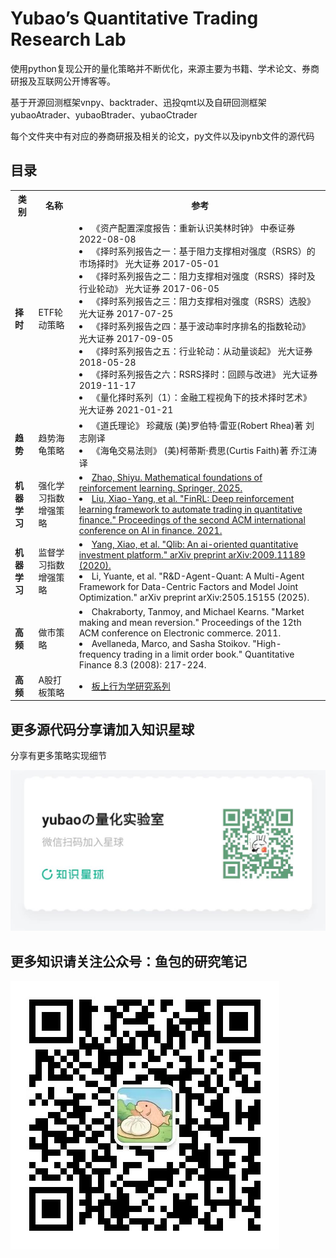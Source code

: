 <!--

 * @Author: your name
 * @Date: 2022-04-17 00:54:11
 * @LastEditTime: 2025-02-12 09:45:29
 * @LastEditors: shen.lan123@gmail.com
 * @Description: 复现目录
 * @FilePath: \undefinedd:\WrokSpace\QuantsPlaybook\README.md
-->
# Yubao’s Quantitative Trading Research Lab

使用python复现公开的量化策略并不断优化，来源主要为书籍、学术论文、券商研报及互联网公开博客等。

基于开源回测框架vnpy、backtrader、迅投qmt以及自研回测框架yubaoAtrader、yubaoBtrader、yubaoCtrader

每个文件夹中有对应的券商研报及相关的论文，py文件以及ipynb文件的源代码

## 目录
<table>
    <tboday>
        <tr>
            <th>类别</th>
            <th>名称</th>
            <th>参考</th>
        </tr>
        <tr>
            <td><strong>择时</strong></td>
            <td>ETF轮动策略</td>
            <td>
<!--             <a href="https://github.com/hugo2046/QuantsPlaybook/blob/master/C-%E6%8B%A9%E6%97%B6%E7%B1%BB/RSRS%E6%8B%A9%E6%97%B6%E6%8C%87%E6%A0%87/py/RSRS.ipynb">原始版本</a>
                        <br><a href="https://github.com/hugo2046/QuantsPlaybook/blob/master/C-%E6%8B%A9%E6%97%B6%E7%B1%BB/RSRS%E6%8B%A9%E6%97%B6%E6%8C%87%E6%A0%87/py/RSRS%E6%94%B9%E8%BF%9B.ipynb">修正版本</a></br>
                                    <a href="https://www.joinquant.com/view/community/detail/e855e5b3cf6a3f9219583c2281e4d048">本土改造版本</a> -->
            	<li>《资产配置深度报告：重新认识美林时钟》 中泰证券 2022-08-08</li>
				<li>《择时系列报告之一：基于阻力支撑相对强度（RSRS）的市场择时》 光大证券 2017-05-01</li>
				<li>《择时系列报告之二：阻力支撑相对强度（RSRS）择时及行业轮动》 光大证券 2017-06-05</li>
				<li>《择时系列报告之三：阻力支撑相对强度（RSRS）选股》 光大证券 2017-07-25</li>
				<li>《择时系列报告之四：基于波动率时序排名的指数轮动》 光大证券 2017-09-05</li>
				<li>《择时系列报告之五：行业轮动：从动量谈起》 光大证券 2018-05-28</li>
				<li>《择时系列报告之六：RSRS择时：回顾与改进》 光大证券 2019-11-17</li>
                <li>《量化择时系列（1）：金融工程视角下的技术择时艺术》 光大证券 2021-01-21</li>
            </td>
        </tr>
<tr>
            <td><strong>趋势</strong></td>
                <td>趋势海龟策略</a></td>
		<td>
            <li>《道氏理论》 珍藏版 (美)罗伯特·雷亚(Robert Rhea)著 刘志刚译</li>
			<li>《海龟交易法则》 (美)柯蒂斯·费思(Curtis Faith)著 乔江涛译</li>
		</td>
        </tr>
         <tr>
            <td><strong>机器学习</strong></td>
            <td>强化学习指数增强策略</a></td>
            <td>
				<li><a href="https://github.com/MathFoundationRL/Book-Mathematical-Foundation-of-Reinforcement-Learning">Zhao, Shiyu. Mathematical foundations of reinforcement learning. Springer, 2025.</a></li>
				<li><a href="https://github.com/AI4Finance-Foundation/FinRL?tab=readme-ov-file">Liu, Xiao-Yang, et al. "FinRL: Deep reinforcement learning framework to automate trading in quantitative finance." Proceedings of the second ACM international conference on AI in finance. 2021.</a></li>
			</td>
        </tr>
         <tr>
            <td><strong>机器学习</strong></td>
            <td>监督学习指数增强策略</a></td>
            <td>
				<li><a href="https://github.com/microsoft/qlib">Yang, Xiao, et al. "Qlib: An ai-oriented quantitative investment platform." arXiv preprint arXiv:2009.11189 (2020).</a></li>
				<li>Li, Yuante, et al. "R&D-Agent-Quant: A Multi-Agent Framework for Data-Centric Factors and Model Joint Optimization." arXiv preprint arXiv:2505.15155 (2025).</li>
			</td>
        </tr>
        <tr>
            <td><strong>高频</strong></td>
            <td>做市策略</td>
            <td>
				<li>Chakraborty, Tanmoy, and Michael Kearns. "Market making and mean reversion." Proceedings of the 12th ACM conference on Electronic commerce. 2011.</li>
				<li>Avellaneda, Marco, and Sasha Stoikov. "High-frequency trading in a limit order book." Quantitative Finance 8.3 (2008): 217-224.</li>
			</td>
        </tr>
        <tr>
            <td><strong>高频</strong></td>
            <td>A股打板策略</td>
            <td>
				<li><a href="https://mp.weixin.qq.com/s/vrW4GYZsbSPgXgbH-EA_ig">板上行为学研究系列</a></li>
			</td>
        </tr>
<!--        <tr>
            <td><strong>择时</strong></td>
            <td><a href="https://github.com/hugo2046/QuantsPlaybook/blob/master/C-%E6%8B%A9%E6%97%B6%E7%B1%BB/%E6%8C%87%E6%95%B0%E9%AB%98%E9%98%B6%E7%9F%A9%E6%8B%A9%E6%97%B6/py/%E6%8C%87%E6%95%B0%E9%AB%98%E9%98%B6%E7%9F%A9%E6%8B%A9%E6%97%B6.ipynb">指数高阶矩择时</a></td>
            <td>《20150520-广发证券-交易性择时策略研究之八：指数高阶矩择时策略》</td>
        </tr>
        <tr>
            <td><strong>择时</strong></td>
            <td><a href="https://github.com/hugo2046/QuantsPlaybook/blob/master/C-%E6%8B%A9%E6%97%B6%E7%B1%BB/CSVC%E6%A1%86%E6%9E%B6%E5%8F%8A%E7%86%8A%E7%89%9B%E6%8C%87%E6%A0%87/py/CSCV%E5%9B%9E%E6%B5%8B%E8%BF%87%E6%8B%9F%E5%90%88%E6%A6%82%E7%8E%87%E5%88%86%E6%9E%90%E6%A1%86%E6%9E%B6.ipynb">CSVC框架及熊牛指标</a></td>
            <td><strong>CSVC防过拟框架</strong>
                <br><strong><a href="https://github.com/hugo2046/QuantsPlaybook/blob/master/C-%E6%8B%A9%E6%97%B6%E7%B1%BB/CSVC%E6%A1%86%E6%9E%B6%E5%8F%8A%E7%86%8A%E7%89%9B%E6%8C%87%E6%A0%87/py/%E6%B3%A2%E5%8A%A8%E7%8E%87%E5%92%8C%E6%8D%A2%E6%89%8B%E7%8E%87%E6%9E%84%E5%BB%BA%E7%89%9B%E7%86%8A%E6%8C%87%E6%A0%87.ipynb">熊牛线指标构建</a></strong></br>
                相关论文
                <li>《The Probability of Backtest Overfitting》</li>
                相关研报
                <li>《20190617-华泰证券-华泰人工智能系列之二十二：基于CSCV框架的回测过拟合概率》</li>
                <li>《20200407-华泰证券-华泰金工量化择时系列：牛熊指标在择时轮动中的应用探讨》</li>
                <li>《择时-20190927-华泰证券-华泰金工量化择时系列：波动率与换手率构造牛熊指标》</li>
            </td>
        </tr>
        <tr>
            <td><strong>择时</strong></td>
            <td><a href="https://github.com/hugo2046/QuantsPlaybook/blob/master/C-%E6%8B%A9%E6%97%B6%E7%B1%BB/%E5%9F%BA%E4%BA%8ECCK%E6%A8%A1%E5%9E%8B%E7%9A%84%E8%82%A1%E7%A5%A8%E5%B8%82%E5%9C%BA%E7%BE%8A%E7%BE%A4%E6%95%88%E5%BA%94%E7%A0%94%E7%A9%B6/py/%E7%BE%8A%E7%BE%A4%E6%95%88%E5%BA%94.ipynb">基于CCK模型的股票市场羊群效应研究</a></td>
            <td>《20181128-国泰君安-数量化专题之一百二十二：基于CCK模型的股票市场羊群效应研究》</td>
        </tr>
        <tr>
            <td><strong>择时</strong></td>
            <td><a href="https://github.com/hugo2046/QuantsPlaybook/blob/master/C-%E6%8B%A9%E6%97%B6%E7%B1%BB/%E5%B0%8F%E6%B3%A2%E5%88%86%E6%9E%90/py/%E5%B0%8F%E6%B3%A2%E5%88%86%E6%9E%90%E6%8B%A9%E6%97%B6.ipynb">小波分析择时</a></td>
            <td>
                <br>《20100621-国信证券-基于小波分析和支持向量机的指数预测模型》</br>
                《20120220-平安证券-量化择时选股系列报告二：水致清则鱼自现_小波分析与支持向量机择时研究》
            </td>
        </tr>
        <tr>
            <td><strong>择时</strong></td>
            <td><a href="https://github.com/hugo2046/QuantsPlaybook/blob/master/C-%E6%8B%A9%E6%97%B6%E7%B1%BB/%E6%97%B6%E5%8F%98%E5%A4%8F%E6%99%AE/py/Tsharpe.ipynb">时变夏普</a></td>
            <td>相关研报
                <li>《20101028-国海证券-新量化择时指标之二：时变夏普比率把握长中短趋势》</li>
                <li>《20120726-国信证券-时变夏普率的择时策略》</li>
                相关论文
                <li>《sharpe2-1997》</li>
                相关研报
                <li>《The Applicability of Time-varying Sharpe Ratio to Chinese》</li>
                <li>《tvsharpe》</li>
                <li>《varcov jf94-1994》</li>
            </td>
        </tr>
        <tr>
            <td><strong>择时</strong></td>
            <td><a href="https://github.com/hugo2046/QuantsPlaybook/blob/master/C-%E6%8B%A9%E6%97%B6%E7%B1%BB/%E5%8C%97%E5%90%91%E8%B5%84%E9%87%91%E4%BA%A4%E6%98%93%E8%83%BD%E5%8A%9B%E4%B8%80%E5%AE%9A%E5%BC%BA%E5%90%97/py/%E5%8C%97%E5%90%91%E8%B5%84%E9%87%91%E4%BA%A4%E6%98%93%E8%83%BD%E5%8A%9B%E4%B8%80%E5%AE%9A%E5%BC%BA%E5%90%97.ipynb">北向资金交易能力一定强吗</a></td>
            <td>《20200624-安信证券-金融工程主题报告：北向资金交易能力一定强吗》</td>
        </tr>
        <tr>
            <td><strong>择时</strong></td>
            <td><a href="https://github.com/hugo2046/QuantsPlaybook/blob/master/C-%E6%8B%A9%E6%97%B6%E7%B1%BB/%E6%8B%A9%E6%97%B6%E8%A7%86%E8%A7%92%E4%B8%8B%E7%9A%84%E6%B3%A2%E5%8A%A8%E7%8E%87%E5%9B%A0%E5%AD%90.ipynb">择时视角下的波动率因子</a></td>
            <td>无</td>
        </tr>
        <tr>
            <td><strong>择时</strong></td>
            <td><a href="https://github.com/hugo2046/QuantsPlaybook/blob/master/C-%E6%8B%A9%E6%97%B6%E7%B1%BB/%E8%B6%8B%E4%B8%8E%E5%8A%BF%E7%9A%84%E9%87%8F%E5%8C%96%E5%AE%9A%E4%B9%89%E7%A0%94%E7%A9%B6/%E8%B6%8B%E4%B8%8E%E5%8A%BF%E7%9A%84%E9%87%8F%E5%8C%96%E5%AE%9A%E4%B9%89.ipynb">趋与势的量化定义研究</a></td>
            <td>《数量化专题之六十四_趋与势的量化定义研究_2015-08-10_国泰君安》</td>
        </tr>
        <tr>
            <td><strong>择时</strong></td>
            <td><a href="https://github.com/hugo2046/QuantsPlaybook/blob/master/C-%E6%8B%A9%E6%97%B6%E7%B1%BB/%E5%9F%BA%E4%BA%8E%E7%82%B9%E4%BD%8D%E6%95%88%E7%8E%87%E7%90%86%E8%AE%BA%E7%9A%84%E4%B8%AA%E8%82%A1%E8%B6%8B%E5%8A%BF%E9%A2%84%E6%B5%8B%E7%A0%94%E7%A9%B6/py/%E5%9F%BA%E4%BA%8E%E7%82%B9%E4%BD%8D%E6%95%88%E7%8E%87%E7%90%86%E8%AE%BA%E7%9A%84%E4%B8%AA%E8%82%A1%E8%B6%8B%E5%8A%BF%E9%A2%84%E6%B5%8B%E7%A0%94%E7%A9%B6.ipynb">基于点位效率理论的个股趋势预测研究</a></td>
            <td>
                <ur>
                <li>《20210917-兴业证券-花开股市，相似几何系列二：基于点位效率理论的个股趋势预测研究》</li>
                <li>《20211007-兴业证券-花开股市、相似几何系列三：基于点位效率理论的量化择时体系搭建》</li>
                </ur>
            </td>
        </tr>
        <tr>
            <td><strong>择时</strong></td>
            <td><a href="https://github.com/hugo2046/QuantsPlaybook/blob/master/C-%E6%8B%A9%E6%97%B6%E7%B1%BB/%E6%8A%80%E6%9C%AF%E5%88%86%E6%9E%90%E7%AE%97%E6%B3%95%E6%A1%86%E6%9E%B6%E4%B8%8E%E5%AE%9E%E6%88%98/py/%E6%8A%80%E6%9C%AF%E5%88%86%E6%9E%90%E7%AE%97%E6%B3%95%E6%A1%86%E6%9E%B6%E4%B8%8E%E5%AE%9E%E6%88%98_20220221.ipynb">技术指标形态识别</a></td>
            <td>
                <ur>
                相关论文
                <br>《Foundations of Technical Analysis》</br>
                相关研报
                <br>《20210831_中泰证券_破解“看图”之谜：技术分析算法、框架与实战》</br>
                </ur>
            </td>
        </tr>
 <tr>
            <td><strong>择时</strong></td>
            <td><a href="https://github.com/hugo2046/QuantsPlaybook/blob/master/C-%E6%8B%A9%E6%97%B6%E7%B1%BB/%E6%8A%80%E6%9C%AF%E5%88%86%E6%9E%90%E7%AE%97%E6%B3%95%E6%A1%86%E6%9E%B6%E4%B8%8E%E5%AE%9E%E6%88%98%E4%BA%8C/%E8%AF%86%E5%88%AB%E5%9C%86%E5%BC%A7%E5%BA%95.ipynb">识别圆弧底</a></td>
            <td>
                <ur>
                相关研报
                <br>《20211231_中泰证券_技术分析算法、框架与实战之二：识别“圆弧底”》</br>
                </ur>
            </td>
        </tr>
        <tr>
            <td><strong>择时</strong></td>
            <td><a href="https://github.com/hugo2046/QuantsPlaybook/blob/master/C-%E6%8B%A9%E6%97%B6%E7%B1%BB/C-VIX%E4%B8%AD%E5%9B%BD%E7%89%88VIX%E7%BC%96%E5%88%B6%E6%89%8B%E5%86%8C/VIX.ipynb">C-VIX中国版VIX编制手册</a></td>
            <td>
                <ur>
                <li>《20140331-国信证券-衍生品应用与产品设计系列之vix介绍及gsvx编制》</li>
                <li>《20180707_东北证券_金融工程_市场波动风险度量：vix与skew指数构建与应用》</li>
                <li>《20191210-东海证券-VIX及SKEW指数的构建、分析与预测》</li>
                <li>《20200317_浙商证券_金融工程_衍生品系列（一）：c-vix：中国版vix编制手册》</li>
                </ur>
            </td>
        </tr>
        <tr>
            <td><strong>择时</strong></td>
            <td><a href="https://github.com/hugo2046/QuantsPlaybook/blob/master/C-%E6%8B%A9%E6%97%B6%E7%B1%BB/%E7%89%B9%E5%BE%81%E5%88%86%E5%B8%83%E5%BB%BA%E6%A8%A1%E6%8B%A9%E6%97%B6/%E7%89%B9%E5%BE%81%E5%88%86%E5%B8%83%E6%8B%A9%E6%97%B6.ipynb">特征分布建模择时</a></td>
            <td>《2022-06-17_华创证券_金融工程_特征分布建模择时系列之一：物极必反，龙虎榜机构模型》</td>
        </tr>
        <tr>
            <td><strong>择时</strong></td>
            <td><a href="https://github.com/hugo2046/QuantsPlaybook/blob/master/C-%E6%8B%A9%E6%97%B6%E7%B1%BB/%E7%89%B9%E5%BE%81%E5%88%86%E5%B8%83%E5%BB%BA%E6%A8%A1%E6%8B%A9%E6%97%B6%E7%B3%BB%E5%88%97%E4%B9%8B%E4%BA%8C/%E7%89%B9%E5%BE%81%E5%88%86%E5%B8%83%E5%BB%BA%E6%A8%A1%E6%8B%A9%E6%97%B6%E7%B3%BB%E5%88%97%E4%B9%8B%E4%BA%8C.ipynb">特征分布建模择时系列之二：特征成交量</a></td>
            <td>《20220805华创证券宏观研究_特征分布建模择时系列之二：物极必反，巧妙做空，特征成交量，模型终完备》</td>
        </tr>
        <tr>
            <td><strong>择时</strong></td>
            <td><a href="https://github.com/hugo2046/QuantsPlaybook/blob/master/C-%E6%8B%A9%E6%97%B6%E7%B1%BB/Trader-Company%E9%9B%86%E6%88%90%E7%AE%97%E6%B3%95%E4%BA%A4%E6%98%93%E7%AD%96%E7%95%A5/Trader_Company.ipynb">Trader-Company集成算法交易策略<a></td>
            <td>
                <ur>
                相关论文
                <br>《Trader-Company Method A Metaheuristic for Interpretable Stock Price Prediction》</br>
                相关研报
                <br>《20220517_浙商证券_金融工程_一种自适应寻找市场alpha的方法：“trader-company”集成算法交易策略》</br>
                </ur>
            </td>
        </tr>
		<tr>
            <td><strong>择时</strong></td>
            <td><a href="https://github.com/hugo2046/QuantsPlaybook/blob/master/C-%E6%8B%A9%E6%97%B6%E7%B1%BB/%E6%88%90%E4%BA%A4%E9%87%8F%E7%9A%84%E5%A5%A5%E7%A7%98_%E5%8F%A6%E7%B1%BB%E4%BB%B7%E9%87%8F%E5%85%B1%E6%8C%AF%E6%8C%87%E6%A0%87%E7%9A%84%E6%8B%A9%E6%97%B6/%E5%8F%A6%E7%B1%BB%E4%BB%B7%E9%87%8F%E5%85%B1%E6%8C%AF%E6%8C%87%E6%A0%87%E6%8B%A9%E6%97%B6.ipynb">成交量的奥秘：另类价量共振指标的择时</a></td>
            <td>《2019-02-22_华创证券_金融工程_成交量的奥秘：另类价量共振指标的择时》</td>
        </tr>
        <tr>
            <td><strong>择时</strong></td>
            <td><a href="https://github.com/hugo2046/QuantsPlaybook/blob/master/C-%E6%8B%A9%E6%97%B6%E7%B1%BB/%E5%9D%87%E7%BA%BF%E4%BA%A4%E5%8F%89%E7%BB%93%E5%90%88%E9%80%9A%E9%81%93%E7%AA%81%E7%A0%B4%E6%8B%A9%E6%97%B6%E7%A0%94%E7%A9%B6/20180410-%E7%94%B3%E4%B8%87%E5%AE%8F%E6%BA%90-%E5%9D%87%E7%BA%BF%E4%BA%A4%E5%8F%89%E7%BB%93%E5%90%88%E9%80%9A%E9%81%93%E7%AA%81%E7%A0%B4%E6%8B%A9%E6%97%B6%E7%A0%94%E7%A9%B6.ipynb">均线交叉结合通道突破择时研究</a></td>
            <td>《20180410-申万宏源-均线交叉结合通道突破择时研究》</td>
        </tr>
		<tr>
         <tr>
            <td><strong>择时</strong></td>
            <td><a href="https://nbviewer.org/github/hugo2046/QuantsPlaybook/blob/dev/C-%E6%8B%A9%E6%97%B6%E7%B1%BB/%E6%8A%95%E8%B5%84%E8%80%85%E6%83%85%E7%BB%AA%E6%8C%87%E6%95%B0%E6%8B%A9%E6%97%B6%E6%A8%A1%E5%9E%8B/%E6%8A%95%E8%B5%84%E8%80%85%E6%83%85%E7%BB%AA%E6%8C%87%E6%95%B0%E6%8B%A9%E6%97%B6%E6%A8%A1%E5%9E%8B.ipynb">投资者情绪指数择时模型</a></td>
            <td>《20140804_国信证券_量化择时系列报告之二：国信投资者情绪指数择时模型》</td>
        </tr>
		<tr>
            <tr>
         <tr>
            <td><strong>择时</strong></td>
            <td><a href="https://nbviewer.org/github/hugo2046/QuantsPlaybook/blob/ea5bf8d7c20587db4a64b34af6c4d89def99747e/C-%E6%8B%A9%E6%97%B6%E7%B1%BB/%E8%A1%8C%E4%B8%9A%E6%8C%87%E6%95%B0%E9%A1%B6%E9%83%A8%E5%92%8C%E5%BA%95%E9%83%A8%E4%BF%A1%E5%8F%B7/%E8%A1%8C%E4%B8%9A%E6%8C%87%E6%95%B0%E9%A1%B6%E9%83%A8%E5%92%8C%E5%BA%95%E9%83%A8%E4%BF%A1%E5%8F%B7.ipynb">行业指数顶部和底部信号</a></td>
            <td>《华福证券-市场情绪指标专题（五）：行业指数顶部和底部信号，净新高占比（（NH~NL）%）-230302》</td>
        </tr>
		<tr>
            <td><strong>择时</strong></td>
            <td><a href="https://github.com/hugo2046/QuantsPlaybook/blob/398d0cc5732d9d1c0f26768b8fad8c2e6617d250/C-%E6%8B%A9%E6%97%B6%E7%B1%BB/ICU%E5%9D%87%E7%BA%BF/ICU_MA.ipynb">ICU均线</a></td>
            <td>《20230412_中泰证券_“均线”才是绝对收益利器-ICU均线下的择时策略》</td>
        </tr>
		<tr>
            <td><strong>择时</strong></td>
            <td><a href="https://github.com/hugo2046/QuantsPlaybook/blob/master/C-%E6%8B%A9%E6%97%B6%E7%B1%BB/%E5%9F%BA%E4%BA%8E%E9%B3%84%E9%B1%BC%E7%BA%BF%E7%9A%84%E6%8C%87%E6%95%B0%E6%8B%A9%E6%97%B6%E5%8F%8A%E8%BD%AE%E5%8A%A8%E7%AD%96%E7%95%A5/zs_timing_strategy.ipynb">基于鳄鱼线的指数择时及轮动策略</a></td>
            <td>《20240507-招商证券-金融工程：基于鳄鱼线的指数择时及轮动策略》</td>
        </tr>
		<tr>
            <td><strong>择时</strong></td>
            <td><a href="https://github.com/hugo2046/QuantsPlaybook/blob/master/C-%E6%8B%A9%E6%97%B6%E7%B1%BB/%E5%8F%A6%E7%B1%BBETF%E4%BA%A4%E6%98%93%E7%AD%96%E7%95%A5%EF%BC%9A%E6%97%A5%E5%86%85%E5%8A%A8%E9%87%8F/etf_mom_strategy.ipynb">另类ETF交易策略：日内动量</a></td>
            <td>《20240809-西部证券-指数化配置系列研究（1）：另类ETF交易策略，日内动量》</td>
        </tr>
		<tr>
        <td><strong>因子构建</strong></td>
        <td><a href="https://www.joinquant.com/view/community/detail/efc4f507b2ef8703d2c20283b1301980">基于量价关系度量股票的买卖压力</a></td>
        <td>
            《20191029-东方证券- 因子选股系列研究六十：基于量价关系度量股票的买卖压力》
        </td>
    </tr>
    <tr>
            <td><strong>择时</strong></td>
            <td><a href="https://github.com/hugo2046/QuantsPlaybook/blob/master/C-%E6%8B%A9%E6%97%B6%E7%B1%BB/%E7%BB%93%E5%90%88%E6%94%B9%E8%BF%9BHHT%E6%A8%A1%E5%9E%8B%E5%92%8C%E5%88%86%E7%B1%BB%E7%AE%97%E6%B3%95%E7%9A%84%E4%BA%A4%E6%98%93%E7%AD%96%E7%95%A5/hht_timing.ipynb">结合改进HHT模型和分类算法的交易策略</a></td>
            <td>《20241210-招商证券-技术择时系列研究：结合改进HHT模型和分类算法的交易策略》</td>
        </tr>
		<tr>
        <td><strong>因子构建</strong></td>
        <td><a href="https://www.joinquant.com/view/community/detail/efc4f507b2ef8703d2c20283b1301980">基于量价关系度量股票的买卖压力</a></td>
        <td>
            《20191029-东方证券- 因子选股系列研究六十：基于量价关系度量股票的买卖压力》
        </td>
    </tr>
    <tr>
        <td><strong>因子构建</strong></td>
        <td><a href="https://www.joinquant.com/view/community/detail/51d97afb8d619ffb5219d2e166414d70">来自优秀基金经理的超额收益</a></td>
        <td>
            <li>《20190115-东方证券-因子选股系列之五十：A股行业内选股分析总结》</li>
            <li>《20191127-东方证券-《因子选股系列研究之六十二》：来自优秀基金经理的超额收益》</li>
            <li>《20200528-东方证券-金融工程专题报告：东方A股因子风险模型（DFQ~2020）》</li>
            <li>《20200707-海通证券-选股因子系列研究（六十八）：基金重仓超配因子及其对指数增强组合的影响》</li>
        </td>
    </tr>
    <tr>
        <td><strong>因子构建</strong></td>
        <td><a href="https://www.joinquant.com/view/community/detail/521e854c0accab11c0bac2a9d8dac484">市场微观结构研究系列（1）：A股反转之力的微观来源</a></td>
        <td>
            《20191223-开源证券-市场微观结构研究系列（1）：A股反转之力的微观来源》
        </td>
    </tr>
    <tr>
        <td><strong>因子构建</strong></td>
        <td><a href="https://www.joinquant.com/view/community/detail/8c60c343407d41b09def615c52c8693d">多因子指数增强的思路</a></td>
        <td>
            <li>《【华泰金工】指数增强方法汇总及实例20180531》</li>
            <li>《20180705-天风证券-金工专题报告：基于自适应风险控制的指数增强策略》</li>
        </td>
    </tr>
    <tr>
        <td><strong>因子构建</strong></td>
        <td><a href="https://www.joinquant.com/view/community/detail/6e4ddf0a1cf3bb17367b463cefe3b5e4?type=1">特质波动率因子</a></td>
        <td>
            20200528-东吴证券-“波动率选股因子”系列研究（一）：寻找特质波动率中的纯真信息，剔除跨期截面相关性的纯真波动率因子》
        </td>
    </tr>
    <tr>
        <td><strong>因子构建</strong></td>
        <td><a href="https://www.joinquant.com/view/community/detail/1c3aa95d7485065d977f9ba17cc014fd">处置效应因子</a></td>
        <td>
            <li>《20170707-广发证券-行为金融因子研究之一：资本利得突出量CGO与风险偏好》</li>
            <li>《20190531-国信证券-行为金融学系列之二：处置效应与新增信息参与定价的反应迟滞》</li>
        </td>
    </tr>
    <tr>
        <td><strong>因子构建</strong></td>
        <td><a href="https://www.joinquant.com/view/community/detail/92d2ccab2d412dbfa7df366369e6373b">技术因子-上下影线因子</a></td>
        <td>
            《20200619-东吴证券-“技术分析拥抱选股因子”系列研究（二）：上下影线，蜡烛好还是威廉好》
        </td>
    </tr>
    <tr>
        <td><strong>因子构建</strong></td>
        <td><a href="https://www.joinquant.com/view/community/detail/fa281cadcbbca005854c7c45c3c9bd58">聪明钱因子模型</a></td>
        <td>
            《20200209-开源证券-市场微观结构研究系列（3）：聪明钱因子模型的2.0版本》
        </td>
    </tr>
    <tr>
        <td><strong>因子构建</strong></td>
        <td><a href="https://www.joinquant.com/view/community/detail/d709c7c9abbee23149d3d4d07e128357">A股市场中如何构造动量因子?</a></td>
        <td>
            《20200721-开源证券-开源量化评论（3）：A股市场中如何构造动量因子？》
        </td>
    </tr>
    <tr>
        <td><strong>因子构建</strong></td>
        <td><a href="https://www.joinquant.com/view/community/detail/a35fe484e3164893d4e48fafd3e08fd2">振幅因子的隐藏结构</a></td>
        <td>
            《20200516-开源证券-市场微观结构研究系列（7）：振幅因子的隐藏结构》
        </td>
    </tr>
    <tr>
        <td><strong>因子构建</strong></td>
        <td><a href="https://www.joinquant.com/view/community/detail/f72c599da7d4ca155b25bff4b281e2e6">高质量动量因子选股</a></td>
        <td>
            图书《构建量化动量选股系统的实用指南》
        </td>
    </tr>
    <tr>
        <td><strong>因子构建</strong></td>
        <td><a href="https://www.joinquant.com/view/community/detail/992fe40cc06c0bde50aa4aaf93fa042c">APM因子改进模型</a></td>
        <td>
            《20200307-开源证券-市场微观结构研究系列（5）：APM因子模型的进阶版》
        </td>
    </tr>
    <tr>
        <td><strong>因子构建</strong></td>
        <td><a href="https://www.joinquant.com/view/community/detail/539e74507dbf571f2be21d8fa4ebb8e6">高频价量相关性，意想不到的选股因子</a></td>
        <td>
            《20200223_东吴证券_“技术分析拥抱选股因子”系列研究（一）：高频价量相关性，意想不到的选股因子》
        </td>
    </tr>
    <tr>
        <td><strong>因子构建</strong></td>
        <td><a href="https://www.joinquant.com/view/community/detail/6740756eee3287ae66cbb239a9c53479">"因时制宜"系列研究之二：基于企业生命周期的因子有效性分析</a></td>
        <td>
            <strong>composition_factor算法来源于</strong>
            <li>《20190104-华泰证券-因子合成方法实证分析》</li>
            <strong><a href="https://github.com/bkelly-lab/ipca">IPCA</a></strong>源于
            <li><a href="https://papers.ssrn.com/sol3/papers.cfm?abstract_id=2983919">《Instrumented Principal Component Analysis》</a></li>
        </td>
    </tr>
    <tr>
        <td><strong>因子构建</strong></td>
        <td><a href="https://www.joinquant.com/view/community/detail/a873b8ba2b510a228eac411eafb93bea">因子择时</a></td>
        <td>
            来自于:光大证券路演
        </td>
    </tr>
    <tr>
        <td><strong>因子构建</strong></td>
        <td><a href="https://www.joinquant.com/view/community/detail/39135">分析师推荐概率增强金股组合策略</a></td>
        <td>
            《20220822_浙商证券_投资策略_金融工程深度：金股数据库及金股组合增强策略（一）》
        </td>
    </tr>
<tr>
        <td><strong>因子构建</strong></td>
        <td><a href="https://nbviewer.org/github/hugo2046/QuantsPlaybook/blob/ecb97803a7c1e40bca6555fa41ff093439a81a55/B-%E5%9B%A0%E5%AD%90%E6%9E%84%E5%BB%BA%E7%B1%BB/%E8%A1%8C%E4%B8%9A%E6%9C%89%E6%95%88%E9%87%8F%E4%BB%B7%E5%9B%A0%E5%AD%90%E4%B8%8E%E8%A1%8C%E4%B8%9A%E8%BD%AE%E5%8A%A8%E7%AD%96%E7%95%A5/%E8%A1%8C%E4%B8%9A%E6%9C%89%E6%95%88%E9%87%8F%E4%BB%B7%E5%9B%A0%E5%AD%90%E4%B8%8E%E8%A1%8C%E4%B8%9A%E8%BD%AE%E5%8A%A8%E7%AD%96%E7%95%A5ETF.ipynb">行业有效量价因子与行业轮动策略</a></td>
        <td>
            《【华西证券】金融工程研究报告：行业有效量价因子与行业轮动策略》
        </td>
    </tr>
    <tr>
        <td><strong>因子构建</strong></td>
        <td><a href="https://github.com/hugo2046/QuantsPlaybook/blob/master/B-%E5%9B%A0%E5%AD%90%E6%9E%84%E5%BB%BA%E7%B1%BB/%E7%AD%B9%E7%A0%81%E5%9B%A0%E5%AD%90/%E7%AD%B9%E7%A0%81%E5%88%86%E5%B8%83%E5%9B%A0%E5%AD%90.ipynb">筹码分布因子</a></td>
        <td>
            《广发证券_多因子Alpha系列报告之（二十七）——基于筹码分布的选股策略》
        </td>
    </tr>
     <tr>
        <td><strong>因子构建</strong></td>
        <td><a href="https://github.com/hugo2046/QuantsPlaybook/blob/master/B-%E5%9B%A0%E5%AD%90%E6%9E%84%E5%BB%BA%E7%B1%BB/%E5%87%B8%E6%98%BE%E7%90%86%E8%AE%BASTR%E5%9B%A0%E5%AD%90/%E5%87%B8%E6%98%BE%E5%BA%A6%E5%9B%A0%E5%AD%90.ipynb">凸显度因子</a></td>
        <td>
            <li>《20221213_方大证券_显著效应、极端收益扭曲决策权重和“草木皆兵”因子》</li>
            <li>《20221214-招商证券-“青出于蓝”系列研究之四：行为金融新视角，“凸显性收益”因子STR》</li>
            <li>《20230323_广发证券_行为金融研究系列之七_凸显理论之 A 股“价”“量”应用》</li>
            <li>《Salience theory and stock prices Empirical evidence》</li>
            <li>《SalientStocksFMA2017》</li>
        </td>
    </tr>
     <tr>
        <td><strong>因子构建</strong></td>
        <td><a href="https://github.com/hugo2046/QuantsPlaybook/blob/master/B-%E5%9B%A0%E5%AD%90%E6%9E%84%E5%BB%BA%E7%B1%BB/%E4%B8%AA%E8%82%A1%E5%8A%A8%E9%87%8F%E6%95%88%E5%BA%94%E7%9A%84%E8%AF%86%E5%88%AB%E5%8F%8A%E7%90%83%E9%98%9F%E7%A1%AC%E5%B8%81%E5%9B%A0%E5%AD%90/%E7%90%83%E9%98%9F%E7%A1%AC%E5%B8%81%E5%9B%A0%E5%AD%90.ipynb">球队硬币因子</a></td>
        <td>
            <li>《20220611-方正证券-多因子选股系列研究之四：个股动量效应识别及“球队硬币”因子构建》</li>
            <li>《Moskowitz T J. Asset pricing and sports betting[J]. Journal of Finance, Forthcoming, 2021.》</li>
        </td>
    </tr>
    <tr>
        <td><strong>量化价值</strong></td>
        <td><a href="https://www.joinquant.com/view/community/detail/30543ad72454c7648b03bae542af55c9">罗伯·瑞克超额现金流选股法则</a></td>
        <td>
            《20151019-申万宏源-申万大师系列.价值投资篇之十三：罗伯.瑞克超额现金流选股法则》
        </td>
    </tr>
    <tr>
        <td><strong>量化价值</strong></td>
        <td><a href="https://www.joinquant.com/view/community/detail/c4bb321a8124ed575a66a88caf100b9f">华泰FFScore</a></td>
        <td>
            《20170209-华泰证券-华泰价值选股之FFScore模型：比乔斯基选股模型A股实证研究》
        </td>
    </tr>
    <tr>
        <td><strong>组合优化</strong></td>
        <td><a href="https://www.joinquant.com/view/community/detail/2044ade4baf51132d257f2d3c0e56597">DE进化算法下的组合优化</a></td>
        <td>
            <li>《20191101-浙商证券-FOF组合系列（一）：回撤最小目标下的偏债FOF组合构建以，一家公募产品为例》</li>
            <li>《20191018-浙商证券-人工智能系列（二）：人工智能再出发，次优理论下的组合配置与策略构建》</li>
        </td>
    </tr>
<tr>
        <td><strong>组合优化</strong></td>
        <td><a href="https://github.com/hugo2046/QuantsPlaybook/blob/master/D-%E7%BB%84%E5%90%88%E4%BC%98%E5%8C%96/MLT_TSMOM/mlt_tsmom.ipynb">多任务时序动量策略</a></td>
        <td>
            <li><a href="https://arxiv.org/abs/2306.13661">《Constructing Time-Series Momentum Portfolios with Deep Multi-Task Learning》</a></li>
        </td>
    </tr> -->
</tboday>
</table>
				
## 更多源代码分享请加入知识星球

分享有更多策略实现细节

![image](https://github.com/BaoChunhui/Yubao-s-Quantitative-Trading-Research-Lab/blob/main/%E7%9F%A5%E8%AF%86%E6%98%9F%E7%90%83.jpg)

## 更多知识请关注公众号：鱼包的研究笔记

![image](https://github.com/BaoChunhui/Yubao-s-Quantitative-Trading-Research-Lab/blob/main/%E5%85%AC%E4%BC%97%E5%8F%B7.jpg)




